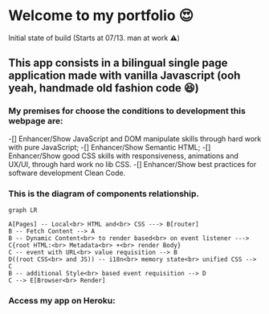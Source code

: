 # Welcome to my portfolio :heart_eyes:

Initial state of build (Starts at 07/13. man at work :warning:)

## This app consists in a bilingual single page application made with vanilla Javascript (ooh yeah, handmade old fashion code :satisfied:)

### My premises for choose the conditions to development this webpage are:

-[] Enhancer/Show JavaScript and DOM manipulate skills through  hard work with pure JavaScript;
-[] Enhancer/Show Semantic HTML;
-[] Enhancer/Show good CSS skills with responsiveness, animations and UX/UI, through hard work no lib CSS.
-[] Enhancer/Show best practices for software development Clean Code.

### This is the diagram of components relationship.

```mermaid
graph LR

A[Pages] -- Local<br> HTML and<br> CSS ---> B[router]
B -- Fetch Content --> A
B -- Dynamic Content<br> to render based<br> on event listener ---> C{root HTML:<br> Metadata<br> +<br> render Body}
C -- event with URL<br> value requisition --> B
D((root CSS<br> and JS)) -- i18n<br> memory state<br> unified CSS --> C
B -- additional Style<br> based event requisition --> D
C --> E[Browser<br> Render]

```

### Access my app on Heroku: